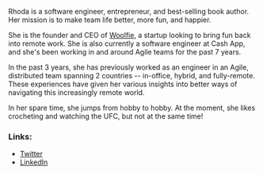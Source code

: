 Rhoda is a software engineer, entrepreneur, and best-selling book author. Her mission is to make team life better, more fun, and happier. 

She is the founder and CEO of [Woolfie](https://www.woolfie.team), a startup looking to bring fun back into remote work. She is also currently a software engineer at Cash App, and she's been working in and around Agile teams for the past 7 years.

In the past 3 years, she has previously worked as an engineer in an Agile, distributed team spanning 2 countries -- in-office, hybrid, and fully-remote. These experiences have given her various insights into better ways of navigating this increasingly remote world.

In her spare time, she jumps from hobby to hobby. At the moment, she likes crocheting and watching the UFC, but not at the same time!

### Links:

- [Twitter](https://twitter.com/rhodaesq)
- [LinkedIn](https://www.linkedin.com/in/rhoda-esquivel/)